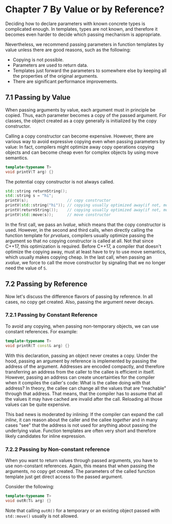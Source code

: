 # Chapter 7 By Value or by Reference?

Deciding how to declare parameters with known concrete types is complicated
enough. In templates, types are not known, and therefore it becomes even
harder to decide which passing mechanism is appropriate.

Nevertheless, we recommend passing parameters in function templates by
value unless there are good reasons, such as the following:

+ Copying is not possible.
+ Parameters are used to return data.
+ Templates just forward the parameters to somewhere else by keeping all
the properties of the original arguments.
+ There are significant performance improvements.

## 7.1 Passing by Value

When passing arguments by value, each argument must in principle be copied. Thus,
each parameter becomes a copy of the passed argument. For classes, the object
created as a copy generally is initialized by the copy constructor.

Calling a copy constructor can become expensive. However, there are various way
to avoid expressive copying even when passing parameters by value: In fact,
compilers might optimize away copy operations copying objects and can become
cheap even for complex objects by using move semantics.

```c++
template<typename T>
void printV(T arg) {}
```

The potential copy constructor is not always called.

```c++
std::string returnString();
std::string s = "hi";
printV(s);                 // copy constructor
printV(std::string("hi")); // copying usually optimized away(if not, move constructor)
printV(returnString());    // copying usually optimized away(if not, move constructor)
printV(std::move(s));      // move constructor
```

In the first call, we pass an *lvalue*, which means that the copy constructor is used.
However, in the second and third calls, when directly calling the function template
for *prvalues*, compilers usually optimize passing the argument so that no copying
constructor is called at all. Not that since C++17, this optimization is required.
Before C++17, a compiler that doesn't optimize the copying away, must at least
have to try to use move semantics, which usually makes copying cheap. In the last
call, when passing an *xvalue*, we force to call the move constructor by signaling
that we no longer need the value of `S`.

## 7.2 Passing by Reference

Now let's discuss the difference flavors of passing by reference. In all cases, no
copy get created. Also, passing the argument never decays.

### 7.2.1 Passing by Constant Reference

To avoid any copying, when passing non-temporary objects, we can use constant references.
For example:

```c++
template<typename T>
void printR(T const& arg) {}
```

With this declaration, passing an object never creates a copy. Under the hood, passing an
argument by reference is implemented by passing the address of the argument. Addresses
are encoded compactly, and therefore transferring an address from the caller to the callee
is efficient in itself. However, passing an address can create uncertainties for the compiler
when it compiles the caller's code: What is the callee doing with that address? In theory,
the callee can change all the values that are "reachable" through that address. That means,
that the compiler has to assume that all the values it may have cached are invalid after
the call. Reloading all those values can be quite expensive.

This bad news is moderated by inlining: If the compiler can expand the call *inline*, it can
reason about the caller and the callee *together* and in many cases "see" that the address
is not used for anything about passing the underlying value. Function templates are often
very short and therefore likely candidates for inline expression.

### 7.2.2 Passing by Non-constant reference

When you want to return values through passed arguments, you have to use non-constant references.
Again, this means that when passing the arguments, no copy get created. The parameters of the
called function template just get direct access to the passed argument.

Consider the following:

```c++
template<typename T>
void outR(T& arg) {}
```

Note that calling `outR()` for a temporary or an existing object passed with `std::move()`
usually is not allowed.
